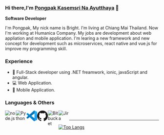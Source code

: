 ### Hi there,I'm [Pongpak Kasemsri Na Ayutthaya](http://github.com) 👋 

**Software Developer**

I'm Pongpak, My nick name is Bright. I'm living at Chiang Mai Thailand. Now I'm working at Humanica Company. My jobs are development about web appliation and mobile application.
I'm learing a new framework and new concept for development such as microservices, react native and vue.js for improve my programming skill.

### Experience
* 🔭 Full-Stack developer using .NET freamwork, ionic, javaScript and angular.
* 💻 Web Application.
* 🌱 Mobile Application.

### Languages & Others
[<img align="left" alt="node.js" width="35px" src="https://miro.medium.com/max/800/1*bc9pmTiyKR0WNPka2w3e0Q.png" />]()
[<img align="left" alt="Python" width="35px" src="https://brandslogos.com/wp-content/uploads/images/large/python-logo.png" />]()
[<img align="left" alt="Visual Studio Code" width="35px" src="https://raw.githubusercontent.com/github/explore/80688e429a7d4ef2fca1e82350fe8e3517d3494d/topics/visual-studio-code/visual-studio-code.png" />]()
[<img align="left" alt="GitHub" width="35px" src="https://raw.githubusercontent.com/github/explore/78df643247d429f6cc873026c0622819ad797942/topics/github/github.png" />]()
[<img align="left" alt="Bitbucket" width="35px" src="https://upload.wikimedia.org/wikipedia/commons/thumb/0/0e/Bitbucket-blue-logomark-only.svg/1200px-Bitbucket-blue-logomark-only.svg.png" />]()
[<img align="left" alt="Jira" width="35px" src="https://encrypted-tbn0.gstatic.com/images?q=tbn:ANd9GcT_K9S-sOk8K8r_gnMQrHcS1GyTm_iGhdPWFCfFRR1jEM1W02eBJN1HWqoF3OX9jwD3FZo&usqp=CAU" />]()
<br />

---
[![Top Langs](https://github-readme-stats.vercel.app/api/top-langs/?username=brightpongpak&langs_count=8&layout=compact)](https://github.com/anuraghazra/github-readme-stats)




<!--[![Anurag's GitHub stats](https://github-readme-stats.vercel.app/api?username=brightpongpak&show_icons=true)](https://github.com/anuraghazra/github-readme-stats)
<!--![](https://komarev.com/ghpvc/?username=brightpongpak)
<!--
**brighttmpongpak/brightpongpak** is a ✨ _special_ ✨ repository because its `README.md` (this file) appears on your GitHub profile.
